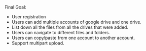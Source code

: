 Final Goal:
<ul>
    <li>User registration</li>
    <li>Users can add multiple accounts of google drive and one drive.</li>
    <li>List down all the files from all the drives that were added.</li>
    <li>Users can navigate to different files and folders.</li>
    <li>Users can copy/paste from one account to another account.</li>
    <li>Support multipart upload.</li>
</ul>
